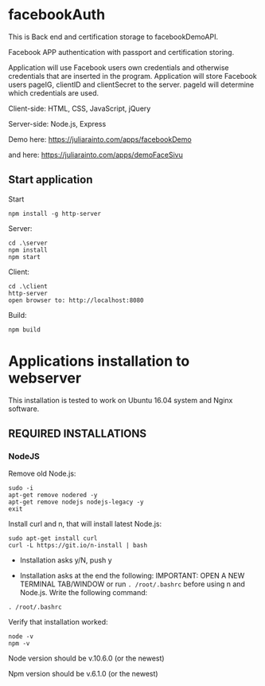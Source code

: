 # facebookAuth

This is Back end and certification storage to facebookDemoAPI.

Facebook APP authentication with passport and certification storing.

Application will use Facebook users own credentials and otherwise credentials that are inserted in the program.
Application will store Facebook users pageIG, clientID and clientSecret to the server.
pageId will determine which credentials are used.

Client-side: HTML, CSS, JavaScript, jQuery

Server-side: Node.js, Express

Demo here: https://juliarainto.com/apps/facebookDemo

and here: https://juliarainto.com/apps/demoFaceSivu

## Start application

Start
```
npm install -g http-server
```
Server:
```
cd .\server
npm install
npm start
```
Client:
```
cd .\client
http-server
open browser to: http://localhost:8080
```
Build:
```
npm build
```
# Applications installation to webserver

This installation is tested to work on Ubuntu 16.04 system and Nginx software. 

## REQUIRED INSTALLATIONS

### NodeJS

Remove old Node.js:

```
sudo -i
apt-get remove nodered -y
apt-get remove nodejs nodejs-legacy -y
exit
```
Install curl and n, that will install latest Node.js: 

```
sudo apt-get install curl
curl -L https://git.io/n-install | bash
```
* Installation asks y/N, push y

* Installation asks at the end the following: IMPORTANT: OPEN A NEW TERMINAL TAB/WINDOW or run `. /root/.bashrc` before using n and Node.js. Write the following command: 

```
. /root/.bashrc
```

Verify that installation worked: 

```
node -v
npm -v
```
Node version should be v.10.6.0 (or the newest)

Npm version should be v.6.1.0 (or the newest)

